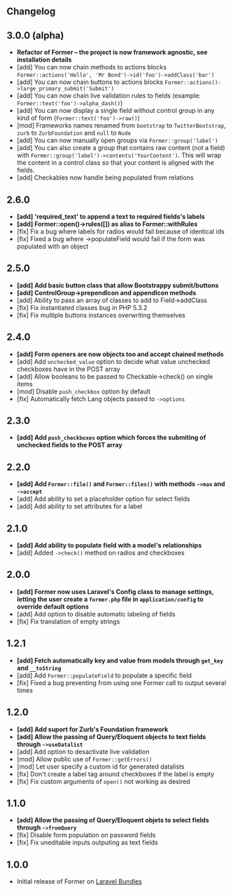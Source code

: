 ## Changelog

3.0.0 (alpha)
-----

- **Refactor of Former – the project is now framework agnostic, see installation details**
- [add] You can now chain methods to actions blocks `Former::actions('Hello', 'Mr Bond')->id('foo')->addClass('bar')`
- [add] You can now chain buttons to actions blocks `Former::actions()->large_primary_submit('Submit')`
- [add] You can now chain live validation rules to fields (example: `Former::text('foo')->alpha_dash()`)
- [add] You can now display a single field without control group in any kind of form (`Former::text('foo')->raw()`)
- [mod] Frameworks names renamed from `bootstrap` to `TwitterBootstrap`, `zurb` to `ZurbFoundation` and `null` to `Nude`
- [add] You can now manually open groups via `Former::group('label')`
- [add] You can also create a group that contains raw content (not a field) with `Former::group('label')->contents('YourContent')`. This will wrap the content in a control class so that your content is aligned with the fields.
- [add] Checkables now handle being populated from relations

2.6.0
-----

- **[add] 'required_text' to append a text to required fields's labels**
- **[add] Former::open()->rules([]) as alias to Former::withRules**
- [fix] Fix a bug where labels for radios would fail because of identical ids
- [fix] Fixed a bug where ->populateField would fail if the form was populated with an object

2.5.0
-----

- **[add] Add basic button class that allow Bootstrappy submit/buttons**
- **[add] ControlGroup->prependIcon and appendIcon methods**
- [add] Ability to pass an array of classes to add to Field->addClass
- [fix] Fix instantiated classes bug in PHP 5.3.2
- [fix] Fix multiple buttons instances overwriting themselves

2.4.0
-----

- **[add] Form openers are now objects too and accept chained methods**
- [add] Add `unchecked_value` option to decide what value unchecked checkboxes have in the POST array
- [add] Allow booleans to be passed to Checkable->check() on single items
- [mod] Disable `push_checkbox` option by default
- [fix] Automatically fetch Lang objects passed to `->options`

2.3.0
-----

- **[add] Add `push_checkboxes` option which forces the submiting of unchecked fields to the POST array**

2.2.0
-----

- **[add] Add `Former::file()` and `Former::files()` with methods `->max` and `->accept`**
- [add] Add ability to set a placeholder option for select fields
- [add] Add ability to set attributes for a label

2.1.0
-----

- **[add] Add ability to populate field with a model's relationships**
- [add] Added `->check()` method on radios and checkboxes

2.0.0
-----

- **[add] Former now uses Laravel's Config class to manage settings, letting the user create a `former.php` file in `application/config` to override default options**
- [add] Add option to disable automatic labeling of fields
- [fix] Fix translation of empty strings

1.2.1
-----

- **[add] Fetch automatically key and value from models through `get_key` and `__toString`**
- [add] Add `Former::populateField` to populate a specific field
- [fix] Fixed a bug preventing from using one Former call to output several times

1.2.0
-----

- **[add] Add suport for Zurb's Foundation framework**
- **[add] Allow the passing of Query/Eloquent objects to text fields through `->useDatalist`**
- [add] Add option to desactivate live validation
- [mod] Allow public use of `Former::getErrors()`
- [mod] Let user specify a custom id for generated datalists
- [fix] Don't create a label tag around checkboxes if the label is empty
- [fix] Fix custom arguments of `open()` not working as desired

1.1.0
-----

- **[add] Allow the passing of Query/Eloquent objets to select fields through `->fromQuery`**
- [fix] Disable form population on password fields
- [fix] Fix uneditable inputs outputing as text fields

1.0.0
-----

- Initial release of Former on [Laravel Bundles](http://bundles.laravel.com/bundle/former/)
